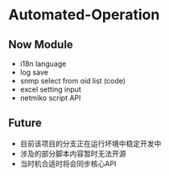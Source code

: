 # Automated-Operation
## Now Module
- i18n language
- log save
- snmp select from oid list (code)
- excel setting input
- netmiko script API
  
## Future
- 目前该项目的分支正在运行坏境中稳定开发中
- 涉及的部分脚本内容暂时无法开源
- 当时机合适时将会同步核心API
